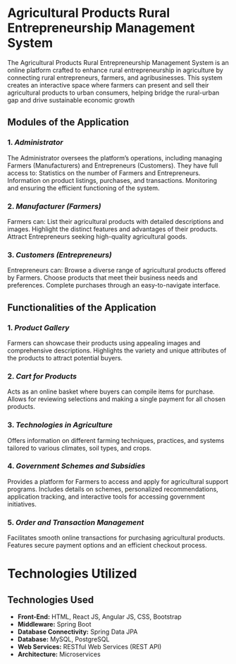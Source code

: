 # Agricultural Products Rural Entrepreneurship Management System

The Agricultural Products Rural Entrepreneurship Management System is an online platform crafted to enhance rural entrepreneurship in agriculture by connecting rural entrepreneurs, farmers, and agribusinesses. This system creates an interactive space where farmers can present and sell their agricultural products to urban consumers, helping bridge the rural-urban gap and drive sustainable economic growth

## Modules of the Application

### 1. *Administrator*
The Administrator oversees the platform’s operations, including managing Farmers (Manufacturers) and Entrepreneurs (Customers). They have full access to:
Statistics on the number of Farmers and Entrepreneurs.
Information on product listings, purchases, and transactions.
Monitoring and ensuring the efficient functioning of the system.


### 2. *Manufacturer (Farmers)*
Farmers can:
List their agricultural products with detailed descriptions and images.
Highlight the distinct features and advantages of their products.
Attract Entrepreneurs seeking high-quality agricultural goods.

### 3. *Customers (Entrepreneurs)*
Entrepreneurs can:
Browse a diverse range of agricultural products offered by Farmers.
Choose products that meet their business needs and preferences.
Complete purchases through an easy-to-navigate interface.

## Functionalities of the Application

### 1. *Product Gallery*
Farmers can showcase their products using appealing images and comprehensive descriptions.
Highlights the variety and unique attributes of the products to attract potential buyers.

### 2. *Cart for Products*
Acts as an online basket where buyers can compile items for purchase.
Allows for reviewing selections and making a single payment for all chosen products.

### 3. *Technologies in Agriculture*
Offers information on different farming techniques, practices, and systems tailored to various climates, soil types, and crops.

### 4. *Government Schemes and Subsidies*
Provides a platform for Farmers to access and apply for agricultural support programs.
Includes details on schemes, personalized recommendations, application tracking, and interactive tools for accessing government initiatives.

### 5. *Order and Transaction Management*
Facilitates smooth online transactions for purchasing agricultural products.
Features secure payment options and an efficient checkout process.

# Technologies Utilized

## Technologies Used

- **Front-End:** HTML, React JS, Angular JS, CSS, Bootstrap
- **Middleware:** Spring Boot
- **Database Connectivity:** Spring Data JPA
- **Database:** MySQL, PostgreSQL
- **Web Services:** RESTful Web Services (REST API)
- **Architecture:** Microservices

